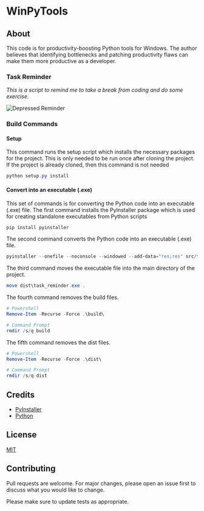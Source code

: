 # WinPyTools

## About

This code is for productivity-boosting Python tools for Windows. The author believes that identifying bottlenecks and patching productivity flaws can make them more productive as a developer.

### Task Reminder

*This is a script to remind me to take a break*
*from coding and do some exercise.*

![Depressed Reminder](res/reminder%20comDepressed.gif)

### Build Commands

#### Setup

This command runs the setup script which installs the necessary packages for the project. This is only needed to be run once after cloning the project.
If the project is already cloned, then this command is not needed

```ps1
python setup.py install
```

#### Convert into an executable (.exe)

This set of commands is for converting the Python code into an executable (.exe) file. The first command installs the PyInstaller package which is used for creating standalone executables from Python scripts

```ps1
pip install pyinstaller
```

The second command converts the Python code into an executable (.exe) file.

```ps1
pyinstaller --onefile --noconsole --windowed --add-data="res;res" src/task_reminder.py
```

The third command moves the executable file into the main directory of the project.

```ps1
move dist\task_reminder.exe .
```

The fourth command removes the build files.

```ps1
# Powershell
Remove-Item -Recurse -Force .\build\

# Command Prompt
rmdir /s/q build
```

The fifth command removes the dist files.

```ps1
# Powershell
Remove-Item -Recurse -Force .\dist\

# Command Prompt
rmdir /s/q dist
```

## Credits

* [PyInstaller](https://www.pyinstaller.org/)
* [Python](https://www.python.org/)

## License

[MIT](https://choosealicense.com/licenses/mit/)

## Contributing

Pull requests are welcome. For major changes, please open an issue first to discuss what you would like to change.

Please make sure to update tests as appropriate.
